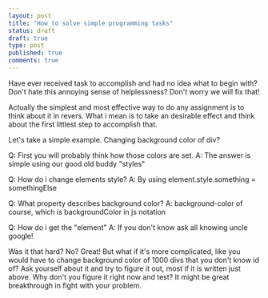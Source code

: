 ```yaml
---
layout: post
title: "How to solve simple programming tasks"
status: draft
draft: true
type: post
published: true
comments: true
---
```


  Have ever received task to accomplish and had no idea what to begin with? Don't hate this annoying sense of helplessness? Don't worry we will fix that!
  
  Actually the simplest and most effective way to do any assignment is to think about it in revers. What i mean is to take an desirable effect and think about the first littlest step to accomplish that.
  
  Let's take a simple example. Changing background color of div?
  
  Q: First you will probably think how those colors are set.
  A: The answer is simple using our good old buddy "styles"
  
  Q: How do i change elements style?
  A: By using element.style.something = somethingElse
  
  Q: What property describes background color?
  A: background-color of course, which is backgroundColor in js notation
   
  Q: How do i get the "element"
  A: If you don't know ask all knowing uncle google!
  
  Was it that hard? No? Great! But what if it's more complicated, like you would have to change background color of 1000 divs that you don't know id of? Ask yourself about it and try to figure it out, most if it is written just above. Why don't you figure it right now and test? It might be great breakthrough in fight with your problem.
